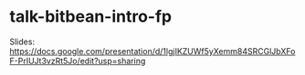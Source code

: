 # talk-bitbean-intro-fp

Slides: https://docs.google.com/presentation/d/1lgjIKZUWf5yXemm84SRCGlJbXFoF-PrIUJt3vzRt5Jo/edit?usp=sharing
